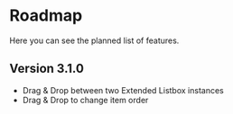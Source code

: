 # Roadmap


Here you can see the planned list of features.


## Version 3.1.0

-   Drag & Drop between two Extended Listbox instances
-   Drag & Drop to change item order
